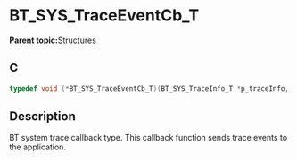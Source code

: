 # BT\_SYS\_TraceEventCb\_T

**Parent topic:**[Structures](GUID-2E5A432D-3327-49F3-86C5-ED32E0EE0630.md)

## C

```c
typedef void (*BT_SYS_TraceEventCb_T)(BT_SYS_TraceInfo_T *p_traceInfo, uint8_t length, uint8_t *p_tracePayload);
```

## Description

BT system trace callback type. This callback function sends trace events to the application.

